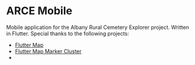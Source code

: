 # ARCE Mobile

Mobile application for the Albany Rural Cemetery Explorer project. Written in 
Flutter. Special thanks to the following projects:

- [Flutter Map](https://docs.fleaflet.dev)
- [Flutter Map Marker Cluster](https://github.com/lpongetti/flutter_map_marker_cluster)
- []()